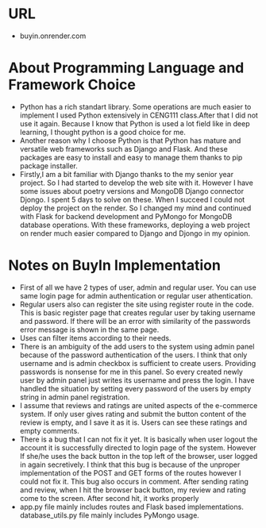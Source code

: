 # URL
- buyin.onrender.com

# About Programming Language and Framework Choice
- Python has a rich standart library. Some operations are much easier to implement  I used Python extensively in CENG111 class.After that I did not use it again. Because I know that Python is used a lot field like in deep learning, I thought python is a good choice for me. 
- Another reason why I choose Python is that Python has mature and versatile web frameworks such as Django and Flask. And these packages are easy to install and easy to manage them thanks to pip package installer. 
- Firstly,I am a bit familiar with Django thanks to the my senior year project. So I had started to develop the web site with it. However I have some issues about poetry versions and MongoDB Django connector Djongo. I spent 5 days to solve on these. When I succeed I could not deploy the project on the render. So I changed my mind and continued with Flask for backend development and PyMongo for MongoDB database operations. With these frameworks, deploying a web project on render much easier compared to Django and Djongo in my opinion.

# Notes on BuyIn Implementation
- First of all we have 2 types of user, admin and regular user. You can use same login page for admin authentication or regular user athentication. 
- Regular users also can register the site using register route in the code. This is basic register page that creates regular user by taking username and 
password. If there will be an error with similarity of the passwords error message is shown in the same page.
- Uses can filter items according to their needs.
- There is an ambiguity of the add users to the system using admin panel because of the password authentication of the users. I think that only username and is admin checkbox is sufficient to create users. Providing passwords is nonsense for me in this panel. So every created newly user by admin panel just writes its username and press the login. I have handled the situation by setting every password of the users by empty string in admin panel registration.
- I assume that reviews and ratings are united aspects of the e-commerce system. If only user gives rating and submit the button content of the review is empty,
and I save it as it is. Users can see these ratings and empty comments.
- There is a bug that I can not fix it yet. It is basically when user logout the account it is successfully directed to login page of the system.
However If she/he uses the back button in the top left of the browser, user logged in again secretively. I think that this bug is because of the unproper 
implementation of the POST and GET forms of the routes however I could not fix it. This bug also occurs in comment. After sending rating and review, when I hit the browser back button, my review and rating come to the screen. After second hit, it works properly
- app.py file mainly includes routes and Flask based implementations. database_utils.py file mainly includes PyMongo usage.







